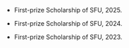 - First-prize Scholarship of SFU, 2025.

- First-prize Scholarship of SFU, 2024.

- First-prize Scholarship of SFU, 2023.